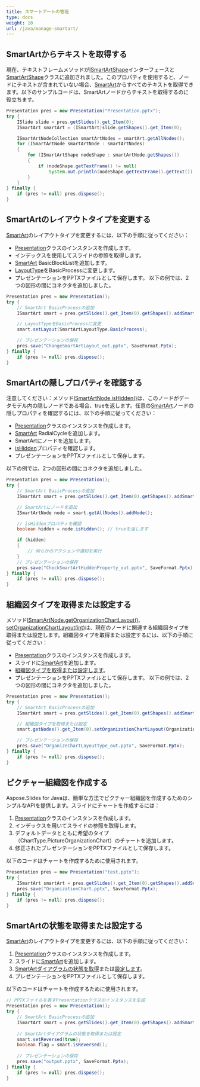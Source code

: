 ```yaml
---
title: スマートアートの管理
type: docs
weight: 10
url: /java/manage-smartart/
---
```


## **SmartArtからテキストを取得する**
現在、テキストフレームメソッドが[ISmartArtShape](https://reference.aspose.com/slides/java/com.aspose.slides/ISmartArtShape)インターフェースと[SmartArtShape](https://reference.aspose.com/slides/java/com.aspose.slides/SmartArtShape)クラスに追加されました。このプロパティを使用すると、ノードにテキストが含まれていない場合、[SmartArt](https://reference.aspose.com/slides/java/com.aspose.slides/SmartArt)からすべてのテキストを取得できます。以下のサンプルコードは、SmartArtノードからテキストを取得するのに役立ちます。

```java
Presentation pres = new Presentation("Presentation.pptx");
try {
    ISlide slide = pres.getSlides().get_Item(0);
    ISmartArt smartArt = (ISmartArt)slide.getShapes().get_Item(0);

    ISmartArtNodeCollection smartArtNodes = smartArt.getAllNodes();
    for (ISmartArtNode smartArtNode : smartArtNodes)
    {
        for (ISmartArtShape nodeShape : smartArtNode.getShapes())
        {
            if (nodeShape.getTextFrame() != null)
                System.out.println(nodeShape.getTextFrame().getText());
        }
    }
} finally {
    if (pres != null) pres.dispose();
}
```

## **SmartArtのレイアウトタイプを変更する**
[SmartArt](https://reference.aspose.com/slides/java/com.aspose.slides/SmartArt)のレイアウトタイプを変更するには、以下の手順に従ってください：

- [Presentation](https://reference.aspose.com/slides/java/com.aspose.slides/Presentation)クラスのインスタンスを作成します。
- インデックスを使用してスライドの参照を取得します。
- [SmartArt](https://reference.aspose.com/slides/java/com.aspose.slides/IShapeCollection#addSmartArt-float-float-float-float-int-) BasicBlockListを追加します。
- [LayoutType](https://reference.aspose.com/slides/java/com.aspose.slides/ISmartArt#setLayout-int-)をBasicProcessに変更します。
- プレゼンテーションをPPTXファイルとして保存します。
  以下の例では、2つの図形の間にコネクタを追加しました。

```java
Presentation pres = new Presentation();
try {
    // SmartArt BasicProcessの追加
    ISmartArt smart = pres.getSlides().get_Item(0).getShapes().addSmartArt(10, 10, 400, 300, SmartArtLayoutType.BasicBlockList);

    // LayoutTypeをBasicProcessに変更
    smart.setLayout(SmartArtLayoutType.BasicProcess);

    // プレゼンテーションの保存
    pres.save("ChangeSmartArtLayout_out.pptx", SaveFormat.Pptx);
} finally {
    if (pres != null) pres.dispose();
}
```

## **SmartArtの隠しプロパティを確認する**
注意してください：メソッド[ISmartArtNode.isHidden()]((https://reference.aspose.com/slides/java/com.aspose.slides/ISmartArtNode#isHidden--))は、このノードがデータモデル内の隠しノードである場合、trueを返します。任意の[SmartArt](https://reference.aspose.com/slides/java/com.aspose.slides/SmartArt)ノードの隠しプロパティを確認するには、以下の手順に従ってください：

- [Presentation](https://reference.aspose.com/slides/java/com.aspose.slides/Presentation)クラスのインスタンスを作成します。
- [SmartArt](https://reference.aspose.com/slides/java/com.aspose.slides/IShapeCollection#addSmartArt-float-float-float-float-int-) RadialCycleを追加します。
- SmartArtにノードを追加します。
- [isHidden](https://reference.aspose.com/slides/java/com.aspose.slides/ISmartArtNode#isHidden--)プロパティを確認します。
- プレゼンテーションをPPTXファイルとして保存します。

以下の例では、2つの図形の間にコネクタを追加しました。

```java
Presentation pres = new Presentation();
try {
    // SmartArt BasicProcessの追加 
    ISmartArt smart = pres.getSlides().get_Item(0).getShapes().addSmartArt(10, 10, 400, 300, SmartArtLayoutType.RadialCycle);

    // SmartArtにノードを追加 
    ISmartArtNode node = smart.getAllNodes().addNode();

    // isHiddenプロパティを確認
    boolean hidden = node.isHidden(); // trueを返します

    if (hidden)
    {
        // 何らかのアクションや通知を実行
    }
    // プレゼンテーションの保存
    pres.save("CheckSmartArtHiddenProperty_out.pptx", SaveFormat.Pptx);
} finally {
    if (pres != null) pres.dispose();
}
```

## **組織図タイプを取得または設定する**
メソッド[ISmartArtNode.getOrganizationChartLayout()](https://reference.aspose.com/slides/java/com.aspose.slides/ISmartArtNode#getOrganizationChartLayout--)、 [setOrganizationChartLayout(int)](https://reference.aspose.com/slides/java/com.aspose.slides/ISmartArtNode#setOrganizationChartLayout-int-)は、現在のノードに関連する組織図タイプを取得または設定します。組織図タイプを取得または設定するには、以下の手順に従ってください：

- [Presentation](https://reference.aspose.com/slides/java/com.aspose.slides/Presentation)クラスのインスタンスを作成します。
- スライドに[SmartArt](https://reference.aspose.com/slides/java/com.aspose.slides/IShapeCollection#addSmartArt-float-float-float-float-int-)を追加します。
- [組織図タイプを取得または設定します](https://reference.aspose.com/slides/java/com.aspose.slides/ISmartArtNode#setOrganizationChartLayout-int-)。
- プレゼンテーションをPPTXファイルとして保存します。
  以下の例では、2つの図形の間にコネクタを追加しました。

```java
Presentation pres = new Presentation();
try {
    // SmartArt BasicProcessの追加
    ISmartArt smart = pres.getSlides().get_Item(0).getShapes().addSmartArt(10, 10, 400, 300, SmartArtLayoutType.OrganizationChart);

    // 組織図タイプを取得または設定
    smart.getNodes().get_Item(0).setOrganizationChartLayout(OrganizationChartLayoutType.LeftHanging);

    // プレゼンテーションの保存
    pres.save("OrganizeChartLayoutType_out.pptx", SaveFormat.Pptx);
} finally {
    if (pres != null) pres.dispose();
}
```

## **ピクチャー組織図を作成する**
Aspose.Slides for Javaは、簡単な方法でピクチャー組織図を作成するためのシンプルなAPIを提供します。スライドにチャートを作成するには：

1. [Presentation](https://reference.aspose.com/slides/java/com.aspose.slides/Presentation)クラスのインスタンスを作成します。
1. インデックスを用いてスライドの参照を取得します。
1. デフォルトデータとともに希望のタイプ（ChartType.PictureOrganizationChart）のチャートを追加します。
1. 修正されたプレゼンテーションをPPTXファイルとして保存します。

以下のコードはチャートを作成するために使用されます。

```java
Presentation pres = new Presentation("test.pptx");
try {
    ISmartArt smartArt = pres.getSlides().get_Item(0).getShapes().addSmartArt(0, 0, 400, 400, SmartArtLayoutType.PictureOrganizationChart);
    pres.save("OrganizationChart.pptx", SaveFormat.Pptx);
} finally {
    if (pres != null) pres.dispose();
}
```

## **SmartArtの状態を取得または設定する**
[SmartArt](https://reference.aspose.com/slides/java/com.aspose.slides/SmartArt)のレイアウトタイプを変更するには、以下の手順に従ってください：

1. [Presentation](https://reference.aspose.com/slides/java/com.aspose.slides/Presentation)クラスのインスタンスを作成します。
1. スライドに[SmartArt](https://reference.aspose.com/slides/java/com.aspose.slides/IShapeCollection#addSmartArt-float-float-float-float-int-)を追加します。
1. [SmartArtダイアグラムの状態を取得](https://reference.aspose.com/slides/java/com.aspose.slides/ISmartArt#isReversed--)または[設定します](https://reference.aspose.com/slides/java/com.aspose.slides/ISmartArt#setReversed-boolean-)。
1. プレゼンテーションをPPTXファイルとして保存します。

以下のコードはチャートを作成するために使用されます。

```java
// PPTXファイルを表すPresentationクラスのインスタンスを生成
Presentation pres = new Presentation();
try {
    // SmartArt BasicProcessの追加
    ISmartArt smart = pres.getSlides().get_Item(0).getShapes().addSmartArt(10, 10, 400, 300, SmartArtLayoutType.BasicProcess);
    
    // SmartArtダイアグラムの状態を取得または設定
    smart.setReversed(true);
    boolean flag = smart.isReversed();
    
    // プレゼンテーションの保存
    pres.save("output.pptx", SaveFormat.Pptx);
} finally {
    if (pres != null) pres.dispose();
}
```